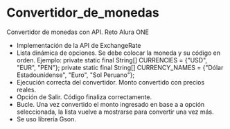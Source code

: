 # Convertidor_de_monedas
Convertidor de monedas con API. Reto Alura ONE
- Implementación de la API de ExchangeRate
- Lista dinámica de opciones. Se debe colocar la moneda y su código en orden. Ejemplo:
  private static final String[] CURRENCIES = {"USD", "EUR", "PEN"};
  private static final String[] CURRENCY_NAMES = {"Dólar Estadounidense", "Euro", "Sol Peruano"};
- Ejecución correcta del convertidor. Monto convertido con precios reales.
- Opción de Salir. Código finaliza correctamente.
- Bucle. Una vez convertido el monto ingresado en base a a opción seleccionada, la lista vuelve a mostrarse para convertir una vez más.
- Se uso librería Gson.
